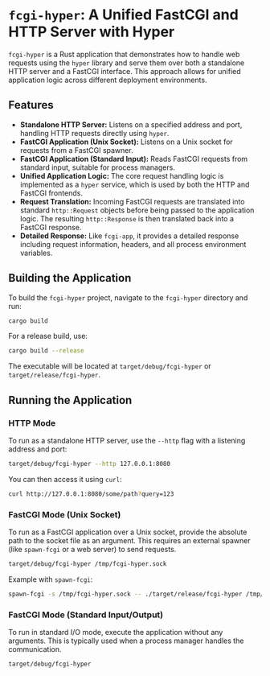 # `fcgi-hyper`: A Unified FastCGI and HTTP Server with Hyper

`fcgi-hyper` is a Rust application that demonstrates how to handle web requests using the `hyper` library and serve them over both a standalone HTTP server and a FastCGI interface. This approach allows for unified application logic across different deployment environments.

## Features

- **Standalone HTTP Server:** Listens on a specified address and port, handling HTTP requests directly using `hyper`.
- **FastCGI Application (Unix Socket):** Listens on a Unix socket for requests from a FastCGI spawner.
- **FastCGI Application (Standard Input):** Reads FastCGI requests from standard input, suitable for process managers.
- **Unified Application Logic:** The core request handling logic is implemented as a `hyper` service, which is used by both the HTTP and FastCGI frontends.
- **Request Translation:** Incoming FastCGI requests are translated into standard `http::Request` objects before being passed to the application logic. The resulting `http::Response` is then translated back into a FastCGI response.
- **Detailed Response:** Like `fcgi-app`, it provides a detailed response including request information, headers, and all process environment variables.

## Building the Application

To build the `fcgi-hyper` project, navigate to the `fcgi-hyper` directory and run:

```bash
cargo build
```

For a release build, use:

```bash
cargo build --release
```

The executable will be located at `target/debug/fcgi-hyper` or `target/release/fcgi-hyper`.

## Running the Application

### HTTP Mode

To run as a standalone HTTP server, use the `--http` flag with a listening address and port:

```bash
target/debug/fcgi-hyper --http 127.0.0.1:8080
```

You can then access it using `curl`:

```bash
curl http://127.0.0.1:8080/some/path?query=123
```

### FastCGI Mode (Unix Socket)

To run as a FastCGI application over a Unix socket, provide the absolute path to the socket file as an argument. This requires an external spawner (like `spawn-fcgi` or a web server) to send requests.

```bash
target/debug/fcgi-hyper /tmp/fcgi-hyper.sock
```

Example with `spawn-fcgi`:

```bash
spawn-fcgi -s /tmp/fcgi-hyper.sock -- ./target/release/fcgi-hyper /tmp/fcgi-hyper.sock
```

### FastCGI Mode (Standard Input/Output)

To run in standard I/O mode, execute the application without any arguments. This is typically used when a process manager handles the communication.

```bash
target/debug/fcgi-hyper
```
